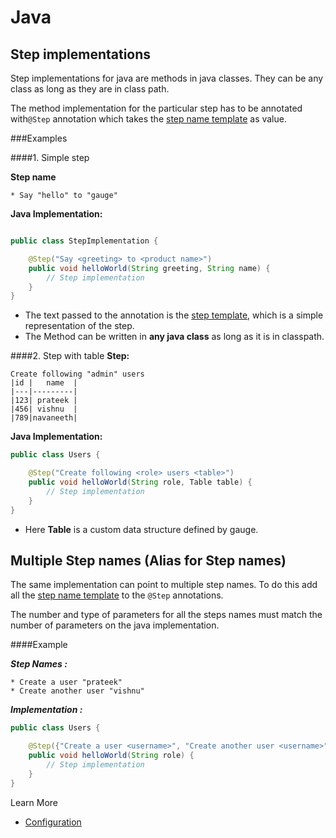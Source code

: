 # Java

## Step implementations

Step implementations for java are methods in java classes. They can be any class as long as they are in class path.

The method implementation for the particular step has to be annotated with`@Step` annotation which takes the [step name template](../step_name_template.md) as value.

###Examples


####1. Simple step

**Step name**
```
* Say "hello" to "gauge"
```

**Java Implementation:**
````java

public class StepImplementation {

    @Step("Say <greeting> to <product name>")
    public void helloWorld(String greeting, String name) {
        // Step implementation
    }
}
````

* The text passed to the annotation is the [step template](../step_name_template.mdd), which is a simple representation of the step.
* The Method can be written in **any java class** as long as it is in classpath.


####2. Step with table
**Step:**

````
Create following "admin" users
|id |   name  |
|---|---------|
|123| prateek |
|456| vishnu  |
|789|navaneeth|
````

**Java Implementation:**
````java
public class Users {

    @Step("Create following <role> users <table>")
    public void helloWorld(String role, Table table) {
        // Step implementation
    }
}

````
* Here **Table** is a custom data structure defined by gauge.

## Multiple Step names (Alias for Step names)
The same implementation can point to multiple step names. To do this add all the [step name template](../step_name_template.md) to the ``@Step`` annotations.

The number and type of parameters for all the steps names must match the number of parameters on the java implementation.

####Example

***Step Names :***
````
* Create a user "prateek"
* Create another user "vishnu"
````
***Implementation :***

````java
public class Users {

    @Step({"Create a user <username>", "Create another user <username>"})
    public void helloWorld(String role) {
        // Step implementation
    }
}

````

Learn More
* [Configuration](configuration.md)

